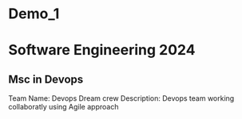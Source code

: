 # Demo_1

# Software Engineering 2024
## Msc in Devops
Team Name: Devops Dream crew
Description: Devops team working collaboratly using Agile approach


